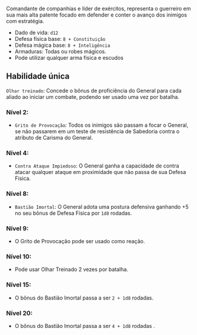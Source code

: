Comandante de companhias e líder de exércitos, representa o guerreiro em sua mais alta patente focado em defender e conter o avanço dos inimigos com estratégia.

- Dado de vida: `d12`
- Defesa física base: `8 + Constituição` 
- Defesa mágica base: `8 + Inteligência` 
- Armaduras: Todas ou robes mágicos.
- Pode utilizar qualquer arma fisica e escudos


## Habilidade única
`Olhar treinado`: Concede o bônus de proficiência do General para cada aliado ao iniciar um combate, podendo ser usado uma vez por batalha.

### Nível 2:
- `Grito de Provocação`: Todos os inimigos são passam a focar o General, se não passarem em um teste de resistência de Sabedoria contra o atributo de Carisma do General.

### Nível 4:
- `Contra Ataque Impiedoso`: O General ganha a capacidade de contra atacar qualquer ataque em proximidade que não passa de sua Defesa Física.

### Nível 8:
- `Bastião Imortal`: O General adota uma postura defensiva ganhando +5 no seu bônus de Defesa Física por `1d8` rodadas.

### Nível 9:
- O Grito de Provocação pode ser usado como reação.

### Nível 10:
- Pode usar Olhar Treinado 2 vezes por batalha.

### Nível 15:
- O bônus do Bastião Imortal passa a ser `2 + 1d8` rodadas.

### Nível 20:
- O bônus do Bastião Imortal passa a ser `4 + 1d8` rodadas .

